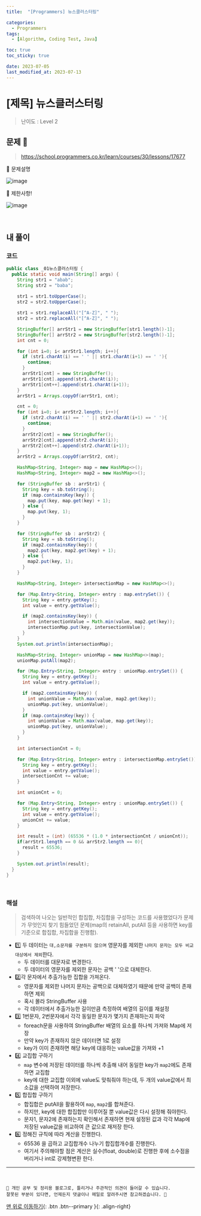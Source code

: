 ```yaml
---
title:  "[Programmers] 뉴스클러스터링" 

categories:
  - Programmers
tags:
  - [Algorithm, Coding Test, Java]

toc: true
toc_sticky: true

date: 2023-07-05
last_modified_at: 2023-07-13
---
```


# [제목] 뉴스클러스터링

> 난이도 : Level 2

## 문제 🎯

> <https://school.programmers.co.kr/learn/courses/30/lessons/17677>

📢 문제설명

![image](https://github.com/hwet-j/hwet-j.github.io/assets/81364742/60e5356d-ed93-4544-bfbd-553d61a62ace)

📢 제한사항!

![image](https://github.com/hwet-j/hwet-j.github.io/assets/81364742/50850118-cde8-4c28-9900-f47f131caf99)



<br>

## 내 풀이

### 코드

```java
public class _01뉴스클러스터링 {
  public static void main(String[] args) {
    String str1 = "abab";
    String str2 = "baba";
    
    str1 = str1.toUpperCase();
    str2 = str2.toUpperCase();

    str1 = str1.replaceAll("[^A-Z]", " ");
    str2 = str2.replaceAll("[^A-Z]", " ");

    StringBuffer[] arrStr1 = new StringBuffer[str1.length()-1];
    StringBuffer[] arrStr2 = new StringBuffer[str2.length()-1];
    int cnt = 0;

    for (int i=0; i< arrStr1.length; i++){
      if (str1.charAt(i) == ' ' || str1.charAt(i+1) == ' '){
        continue;
      }
      arrStr1[cnt] = new StringBuffer();
      arrStr1[cnt].append(str1.charAt(i));
      arrStr1[cnt++].append(str1.charAt(i+1));
    }
    arrStr1 = Arrays.copyOf(arrStr1, cnt);

    cnt = 0;
    for (int i=0; i< arrStr2.length; i++){
      if (str2.charAt(i) == ' ' || str2.charAt(i+1) == ' '){
        continue;
      }
      arrStr2[cnt] = new StringBuffer();
      arrStr2[cnt].append(str2.charAt(i));
      arrStr2[cnt++].append(str2.charAt(i+1));
    }
    arrStr2 = Arrays.copyOf(arrStr2, cnt);

    HashMap<String, Integer> map = new HashMap<>();
    HashMap<String, Integer> map2 = new HashMap<>();

    for (StringBuffer sb : arrStr1) {
      String key = sb.toString();
      if (map.containsKey(key)) {
        map.put(key, map.get(key) + 1);
      } else {
        map.put(key, 1);
      }
    }

    for (StringBuffer sb : arrStr2) {
      String key = sb.toString();
      if (map2.containsKey(key)) {
        map2.put(key, map2.get(key) + 1);
      } else {
        map2.put(key, 1);
      }
    }

    HashMap<String, Integer> intersectionMap = new HashMap<>();

    for (Map.Entry<String, Integer> entry : map.entrySet()) {
      String key = entry.getKey();
      int value = entry.getValue();

      if (map2.containsKey(key)) {
        int intersectionValue = Math.min(value, map2.get(key));
        intersectionMap.put(key, intersectionValue);
      }
    }
    System.out.println(intersectionMap);

    HashMap<String, Integer> unionMap = new HashMap<>(map);
    unionMap.putAll(map2);

    for (Map.Entry<String, Integer> entry : unionMap.entrySet()) {
      String key = entry.getKey();
      int value = entry.getValue();

      if (map2.containsKey(key)) {
        int unionValue = Math.max(value, map2.get(key));
        unionMap.put(key, unionValue);
      }
      if (map.containsKey(key)) {
        int unionValue = Math.max(value, map.get(key));
        unionMap.put(key, unionValue);
      }
    }

    int intersectionCnt = 0;

    for (Map.Entry<String, Integer> entry : intersectionMap.entrySet()) {
      String key = entry.getKey();
      int value = entry.getValue();
      intersectionCnt += value;
    }

    int unionCnt = 0;

    for (Map.Entry<String, Integer> entry : unionMap.entrySet()) {
      String key = entry.getKey();
      int value = entry.getValue();
      unionCnt += value;
    }

    int result = (int) (65536 * (1.0 * intersectionCnt / unionCnt));
    if(arrStr1.length == 0 && arrStr2.length == 0){
      result = 65536;
    }

    System.out.println(result);
  }
}
```

<br>

### 해설

> 검색하여 나오는 일반적인 합집합, 차집합을 구성하는 코드를 사용했었다가 문제가 무엇인지 찾기 힘들었던 문제(map의 retainAll, putAll 등을 사용하면 key를 기준으로 합집합, 차집합을 진행함).

- 1️⃣ 두 데이터는 `대,소문자를 구분하지 않으며` 영문자를 제외한 `나머지 문자는 모두 비교대상에서 제외`한다.
  - 두 데이터를 대문자로 변경한다. 
  - 두 데이터의 영문자를 제외한 문자는 공백 ' '으로 대체한다. 
- 2️⃣각 문자에서 추출가능한 집합을 가져온다.
  - 영문자를 제외한 나머지 문자는 공백으로 대체하였기 때문에 만약 공백이 존재하면 제외
  - 혹시 몰라 StringBuffer 사용
  - 각 데이터에서 추출가능한 길이만큼 측정하여 배열의 길이를 재설정
- 3️⃣ 1번문자, 2번문자에서 각각 동일한 문자가 몇가지 존재하는지 파악
  - foreach문을 사용하여 StringBuffer 배열의 요소를 하나씩 가져와 Map에 저장
  - 만약 key가 존재하지 않은 데이터면 1로 설정
  - key가 이미 존재하면 해당 key에 대응하는 value값을 가져와 +1
- 4️⃣ 교집합 구하기
  - `map` 변수에 저장된 데이터를 하나씩 추출해 내어 동일한 key가 `map2`에도 존재하면 교집합
  - key에 대한 교집합 이외에 value도 맞춰줘야 하는데, 두 개의 value값에서 최소값을 선택하여 저장한다. 
- 5️⃣ 합집합 구하기
  - 합집합은 putAll을 활용하여 `map`, `map2`를 합쳐준다. 
  - 하지만, key에 대한 합집합만 이루어질 뿐 value값은 다시 설정해 줘야한다. 
  - 문자1, 문자2에 존재하는지 확인해서 존재하면 현재 설정된 값과 각각 Map에 저장된 value값을 비교하여 큰 값으로 재저장 한다.
- 6️⃣ 정해진 규칙에 따라 계산을 진행한다. 
  - 65536 을 곱하고 교집합개수 나누기 합집합개수를 진행한다. 
  - 여기서 주의해야할 점은 계산은 실수(float, double)로 진행한 후에 소수점을 버리거나 int로 강제형변환 한다.






***

<br> 

    📢 개인 공부 및 정리용 블로그로, 틀리거나 주관적인 의견이 들어갈 수 있습니다.
    잘못된 부분이 있다면, 언제든지 댓글이나 메일로 알려주시면 참고하겠습니다. 🔔

[맨 위로 이동하기](#){: .btn .btn--primary }{: .align-right}

